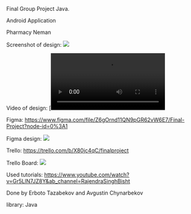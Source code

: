 Final Group Project Java.

Android Application

Pharmacy Neman

Screenshot of design: ![](https://user-images.githubusercontent.com/72886935/117552476-622d6c80-b06d-11eb-86ae-b7fec13a75a7.png)

Video of design: [![](https://user-images.githubusercontent.com/72886935/117553060-0d8bf080-b071-11eb-838e-83032a187ec6.MOV)



Figma: https://www.figma.com/file/Z6gOrnd11QN9pGR62vW6E7/Final-Project?node-id=0%3A1

Figma design: ![](https://user-images.githubusercontent.com/72886935/117552692-d1579080-b06e-11eb-8b80-3f7fad0734a7.png)


Trello: https://trello.com/b/X80jc4qC/finalproject

Trello Board: ![](https://user-images.githubusercontent.com/72886935/117552368-b7b54980-b06c-11eb-9d06-386ff4cfe124.png)

Used tutorials: https://www.youtube.com/watch?v=Gr5LlN7JZ8Y&ab_channel=RajendraSinghBisht


Done by Erboto Tazabekov and Avgustin Chynarbekov



library: Java
